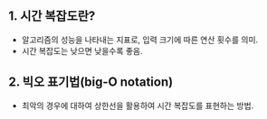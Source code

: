## 1. 시간 복잡도란?
- 알고리즘의 성능을 나타내는 지표로, 입력 크기에 따른 연산 횟수를 의미.
- 시간 복잡도는 낮으면 낮을수록 좋음.

## 2. 빅오 표기법(big-O notation)
-  최악의 경우에 대하여 상한선을 활용하여 시간 복잡도를 표현하는 방법.
